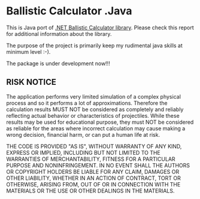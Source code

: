 # Ballistic Calculator .Java

This is Java port of [.NET Ballistic Calculator library](https://github.com/gehtsoft-usa/BallisticCalculator1). Please
check this report for additional information about the library.

The purpose of the project is primarily keep my rudimental java skills at minimum level :-).

The package is under development now!!!

## RISK NOTICE

The application performs very limited simulation of a complex physical process and so it performs a lot of approximations. Therefore the calculation results MUST NOT be considered as completely and reliably reflecting actual behavior or characteristics of projectiles. While these results may be used for educational purpose, they must NOT be considered as reliable for the areas where incorrect calculation may cause making a wrong decision, financial harm, or can put a human life at risk.

THE CODE IS PROVIDED "AS IS", WITHOUT WARRANTY OF ANY KIND, EXPRESS OR IMPLIED, INCLUDING BUT NOT LIMITED TO THE WARRANTIES OF MERCHANTABILITY, FITNESS FOR A PARTICULAR PURPOSE AND NONINFRINGEMENT. IN NO EVENT SHALL THE AUTHORS OR COPYRIGHT HOLDERS BE LIABLE FOR ANY CLAIM, DAMAGES OR OTHER LIABILITY, WHETHER IN AN ACTION OF CONTRACT, TORT OR OTHERWISE, ARISING FROM, OUT OF OR IN CONNECTION WITH THE MATERIALS OR THE USE OR OTHER DEALINGS IN THE MATERIALS.


